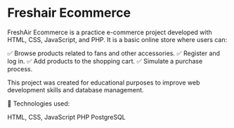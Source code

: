# Freshair Ecommerce
FreshAir Ecommerce is a practice e-commerce project developed with HTML, CSS, JavaScript, and PHP. It is a basic online store where users can:

✅ Browse products related to fans and other accessories.
✅ Register and log in.
✅ Add products to the shopping cart.
✅ Simulate a purchase process.

This project was created for educational purposes to improve web development skills and database management.

📌 Technologies used:

HTML, CSS, JavaScript
PHP
PostgreSQL
